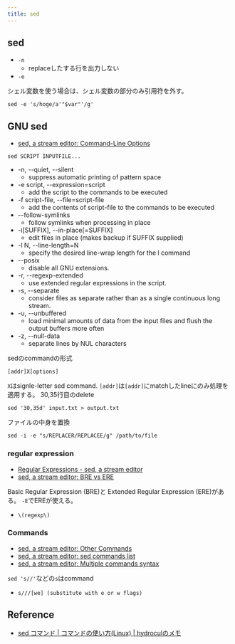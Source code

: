 ```yaml
---
title: sed
---
```


## sed

* `-n`
    * replaceしたする行を出力しない
* `-e`

シェル変数を使う場合は、シェル変数の部分のみ引用符を外す。

```
sed -e 's/hoge/a'"$var"'/g'
```

## GNU sed
* [sed, a stream editor: Command-Line Options](https://www.gnu.org/software/sed/manual/html_node/Command_002dLine-Options.html#Command_002dLine-Options)

```
sed SCRIPT INPUTFILE...
```

* -n, --quiet, --silent
    * suppress automatic printing of pattern space
* -e script, --expression=script
    * add the script to the commands to be executed
* -f script-file, --file=script-file
    * add the contents of script-file to the commands to be executed
* --follow-symlinks
    * follow symlinks when processing in place
* -i[SUFFIX], --in-place[=SUFFIX]
    * edit files in place (makes backup if SUFFIX supplied)
*  -l N, --line-length=N
    * specify the desired line-wrap length for the l command
* --posix
    * disable all GNU extensions.
* -r, --regexp-extended
    * use extended regular expressions in the script.
* -s, --separate
    * consider files as separate rather than as a single continuous long stream.
* -u, --unbuffered
    * load minimal amounts of data from the input files and flush the output buffers more often
* -z, --null-data
    * separate lines by NUL characters

sedのcommandの形式

```
[addr]X[options]
```

`X`はsignle-letter sed command.
`[addr]`は`[addr]`にmatchしたlineにのみ処理を適用する。
30,35行目のdelete

```
sed '30,35d' input.txt > output.txt
```


ファイルの中身を置換

```
sed -i -e "s/REPLACER/REPLACEE/g" /path/to/file
```

### regular expression
* [Regular Expressions - sed, a stream editor](https://www.gnu.org/software/sed/manual/html_node/Regular-Expressions.html)
* [sed, a stream editor: BRE vs ERE](https://www.gnu.org/software/sed/manual/html_node/BRE-vs-ERE.html#BRE-vs-ERE)

Basic Regular Expression (BRE)と Extended Regular Expression (ERE)がある。
`-E`でEREが使える。

* `\(regexp\)`

### Commands
* [sed, a stream editor: Other Commands](https://www.gnu.org/software/sed/manual/html_node/Other-Commands.html#Other-Commands)
* [sed, a stream editor: sed commands list](https://www.gnu.org/software/sed/manual/html_node/sed-commands-list.html#sed-commands-list)
* [sed, a stream editor: Multiple commands syntax](https://www.gnu.org/software/sed/manual/html_node/Multiple-commands-syntax.html#Multiple-commands-syntax)

`sed 's//'`などの`s`はcommand

* `s///[we] (substitute with e or w flags)`

## Reference
* [sed コマンド | コマンドの使い方(Linux) | hydroculのメモ](https://hydrocul.github.io/wiki/commands/sed.html)
